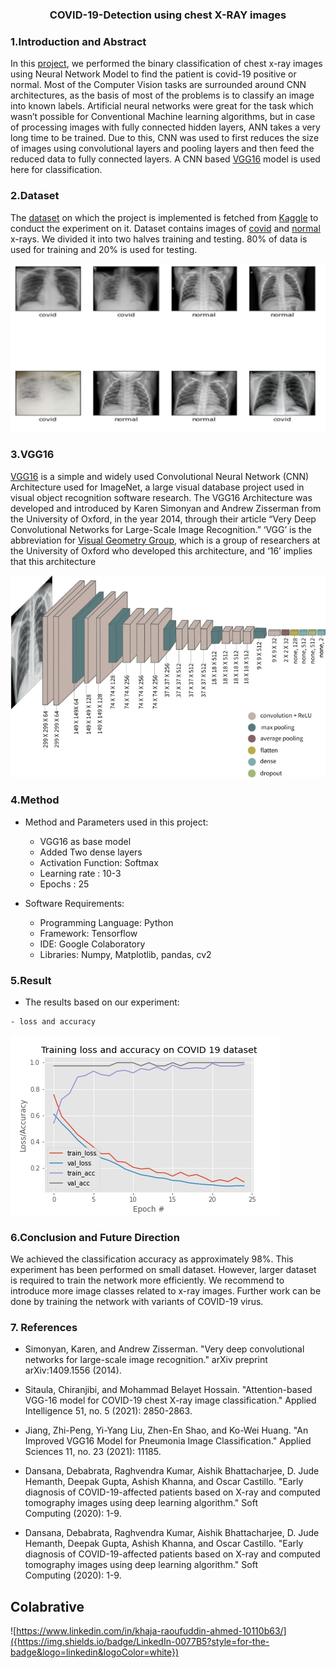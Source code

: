 #          <h3 align="center">COVID-19-Detection using chest X-RAY images</h3>


###         1.Introduction and Abstract

In this [project](Covid_19.ipynb), we performed the binary classification of chest x-ray images using Neural Network Model to find the patient is covid-19 positive or normal. Most of the Computer Vision tasks are surrounded around CNN architectures, as the basis of most of the problems is to classify an image into known labels. Artificial neural networks were great for the task which wasn’t possible for Conventional Machine learning algorithms, but in case of processing images with fully connected hidden layers, ANN takes a very long time to be trained. Due to this, CNN was used to first reduces the size of images using convolutional layers and pooling layers and then feed the reduced data to fully connected layers. A CNN based [VGG16](covid19-vgg16.h5) model is used here for classification.


###        2.Dataset

The [dataset](DATASET) on which the project is implemented is fetched from [Kaggle](https://www.kaggle.com/) to conduct the experiment on it. Dataset contains images of [covid](DATASET/COVID) and [normal](DATASET/NORMAL) x-rays. We divided it into two halves training and testing. 80% of data is used for training and 20% is used for testing.

![Alt text](Image/image.png)



###         3.VGG16

[VGG16](https://www.mathworks.com/help/deeplearning/ref/vgg16.html) is a simple and widely used Convolutional Neural Network (CNN) Architecture used for ImageNet, a large visual database project used in visual object recognition software research. The VGG16 Architecture was developed and introduced by Karen Simonyan and Andrew Zisserman from the University of Oxford, in the year 2014, through their article “Very Deep Convolutional Networks for Large-Scale Image Recognition.” ‘VGG’ is the abbreviation for [Visual Geometry Group](https://www.robots.ox.ac.uk/~vgg/), which is a group of researchers at the University of Oxford who developed this architecture, and ‘16’ implies that this architecture 

![Alt text](Image/500760_1_En_7_Fig1_HTML.png)

###         4.Method

- Method and Parameters used in this project: 

    - VGG16 as base model
    - Added Two dense layers
    - Activation Function: Softmax 
    - Learning rate : 10-3
    - Epochs : 25

- Software Requirements:

    - Programming Language: Python
    - Framework: Tensorflow
    - IDE: Google Colaboratory
    - Libraries: Numpy, Matplotlib, pandas, cv2
 
###        5.Result

-    The results based on our experiment:   
    
    - loss and accuracy 

![Alt text](Image/result_plot.jpg)


###         6.Conclusion and Future Direction

We achieved the classification accuracy as approximately 98%. This experiment has been performed on small dataset. However, larger dataset is required to train the network more efficiently. We recommend to introduce more image classes related to x-ray images. Further work can be done by training the network with variants of COVID-19 virus.  



###         7. References

- Simonyan, Karen, and Andrew Zisserman. "Very deep convolutional networks for large-scale image recognition." arXiv preprint arXiv:1409.1556 (2014).

- Sitaula, Chiranjibi, and Mohammad Belayet Hossain. "Attention-based VGG-16 model for COVID-19 chest X-ray image classification." Applied Intelligence 51, no. 5 (2021): 2850-2863.

- Jiang, Zhi-Peng, Yi-Yang Liu, Zhen-En Shao, and Ko-Wei Huang. "An Improved VGG16 Model for Pneumonia Image Classification." Applied Sciences 11, no. 23 (2021): 11185.

- Dansana, Debabrata, Raghvendra Kumar, Aishik Bhattacharjee, D. Jude Hemanth, Deepak Gupta, Ashish Khanna, and Oscar Castillo. "Early diagnosis of COVID-19-affected patients based on X-ray and computed tomography images using deep learning algorithm." Soft Computing (2020): 1-9.

- Dansana, Debabrata, Raghvendra Kumar, Aishik Bhattacharjee, D. Jude Hemanth, Deepak Gupta, Ashish Khanna, and Oscar Castillo. "Early diagnosis of COVID-19-affected patients based on X-ray and computed tomography images using deep learning algorithm." Soft Computing (2020): 1-9.

##      Colabrative

![https://www.linkedin.com/in/khaja-raoufuddin-ahmed-10110b63/]({https://img.shields.io/badge/LinkedIn-0077B5?style=for-the-badge&logo=linkedin&logoColor=white})






